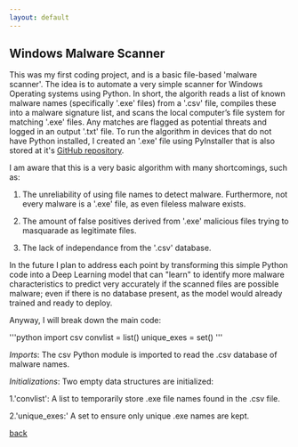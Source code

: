 ```yaml
---
layout: default
---
```


## Windows Malware Scanner

This was my first coding project, and is a basic file-based 'malware scanner'. The idea is to automate a very simple scanner for Windows Operating systems using Python. In short, the algorith reads a list of known malware names (specifically '.exe' files) from a '.csv' file, compiles these into a malware signature list, and scans the local computer’s file system for matching '.exe' files. Any matches are flagged as potential threats and logged in an output '.txt' file. To run the algorithm in devices that do not have Python installed, I created an '.exe' file using PyInstaller that is also stored at it's [GitHub repository](https://github.com/Rafael-Santamaria-Ortega/Malware_Detection_Algorithm).

I am aware that this is a very basic algorithm with many shortcomings, such as: 

1. The unreliability of using file names to detect malware. Furthermore, not every malware is a '.exe' file, as even fileless malware exists. 

2. The amount of false positives derived from '.exe' malicious files trying to masquarade as legitimate files.

3. The lack of independance from the '.csv' database.

In the future I plan to address each point by transforming this simple Python code into a Deep Learning model that can "learn" to identify more malware characteristics to predict very accurately if the scanned files are possible malware; even if there is no database present, as the model would already trained and ready to deploy.

Anyway, I will break down the main code: 

'''python
import csv
convlist = list()
unique_exes = set()
'''

*Imports*: The csv Python module is imported to read the .csv database of malware names. 

*Initializations*: Two empty data structures are initialized: 

1.'convlist': A list to temporarily store .exe file names found in the .csv file.

2.'unique_exes:' A set to ensure only unique .exe names are kept.


[back](./)
